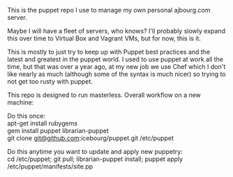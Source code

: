 This is the puppet repo I use to manage my own personal ajbourg.com server.

Maybe I will have a fleet of servers, who knows? I'll probably slowly expand this over time to Virtual Box and Vagrant VMs, but for now, this is it.

This is mostly to just try to keep up with Puppet best practices and the latest and greatest in the puppet world. I used to use puppet at work all the time, but that was over a year ago, at my new job we use Chef which I don't like nearly as much (although some of the syntax is much nicer) so trying to not get too rusty with puppet.

This repo is designed to run masterless. Overall workflow on a new machine:

Do this once:  
apt-get install rubygems  
gem install puppet librarian-puppet  
git clone git@github.com:icebourg/puppet.git /etc/puppet  

Do this anytime you want to update and apply new puppetry:  
cd /etc/puppet; git pull; librarian-puppet install; puppet apply /etc/puppet/manifests/site.pp  